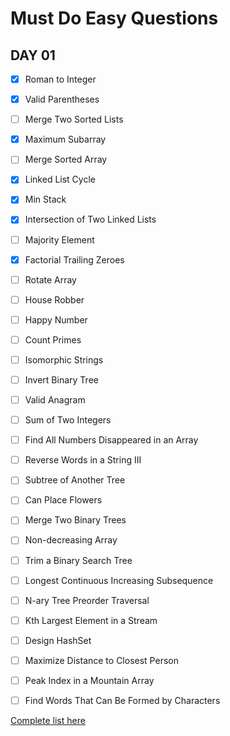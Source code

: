 # Must Do Easy Questions


## DAY 01

- [x] Roman to Integer
- [x] Valid Parentheses
- [ ] Merge Two Sorted Lists
- [x] Maximum Subarray
- [ ] Merge Sorted Array
- [x] Linked List Cycle
- [x] Min Stack
- [x] Intersection of Two Linked Lists
- [ ] Majority Element
- [x] Factorial Trailing Zeroes
- [ ] Rotate Array
- [ ] House Robber
- [ ] Happy Number
- [ ] Count Primes
- [ ] Isomorphic Strings
- [ ] Invert Binary Tree
- [ ] Valid Anagram
- [ ] Sum of Two Integers
- [ ] Find All Numbers Disappeared in an Array
- [ ] Reverse Words in a String III
- [ ] Subtree of Another Tree
- [ ] Can Place Flowers
- [ ] Merge Two Binary Trees
- [ ] Non-decreasing Array
- [ ] Trim a Binary Search Tree
- [ ] Longest Continuous Increasing Subsequence
- [ ] N-ary Tree Preorder Traversal
- [ ] Kth Largest Element in a Stream
- [ ] Design HashSet
- [ ] Maximize Distance to Closest Person
- [ ] Peak Index in a Mountain Array
- [ ] Find Words That Can Be Formed by Characters




[Complete list here](https://leetcode.com/list/?selectedList=5jvn3kj6)

